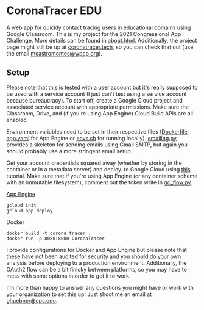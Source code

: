 # CoronaTracer EDU
A web app for quickly contact tracing users in educational domains using Google Classroom.
This is my project for the 2021 Congressional App Challenge. More details can be found in [about.html](templates/about.html). Additionally, the project page might still be up at [coronatracer.tech](https://coronatracer.tech), so you can check that out (use the email [mcastromontes@wpcp.org](#)).

## Setup
Please note that this is tested with a user account but it's really supposed to be used with a service account (I just can't test using a service account because bureaucracy). To start off, create a Google Cloud project and associated service account with appropriate permissions. Make sure the Classroom, Drive, and (if you're using App Engine) Cloud Build APIs are all enabled.

Environment variables need to be set in their respective files ([Dockerfile](Dockerfile), [app.yaml](app.yaml) for App Engine or [envs.sh](envs.sh) for running locally). [emailing.py](emailing.py) provides a skeleton for sending emails using Gmail SMTP, but again you should probably use a more stringent email setup.

Get your account credentials squared away (whether by storing in the container or in a metadata server) and deploy. to Google Cloud using [this](https://cloud.google.com/appengine/docs/standard/python3/building-app/deploying-web-service) tutorial. Make sure that if you're using App Engine (or any container scheme with an immutable filesystem), comment out the token write in [gc_flow.py](Tracer/gc_flow.py).

[App Engine](https://cloud.google.com/appengine/docs/standard/python3/building-app/deploying-web-service)

    gcloud init
    gcloud app deploy

Docker

    docker build -t corona_tracer .
    docker run -p 8080:8080 CoronaTracer

I provide configurations for Docker and App Engine but please note that these have not been audited for security and you should do your own analysis before deploying to a production environment. Additionally, the OAuth2 flow can be a bit finicky between platforms, so you may have to mess with some options in order to get it to work.

I'm more than happy to answer any questions you might have or work with your organization to set this up! Just shoot me an email at [ghuebner@cps.edu](#).